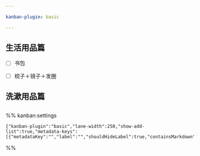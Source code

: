 ```yaml
---

kanban-plugin: basic

---
```


## 生活用品篇

- [ ] 书包
- [ ] 梳子＋镜子＋发圈


## 洗漱用品篇



## 





%% kanban:settings
```
{"kanban-plugin":"basic","lane-width":250,"show-add-list":true,"metadata-keys":[{"metadataKey":"","label":"","shouldHideLabel":true,"containsMarkdown":true}]}
```
%%